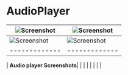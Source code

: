 # AudioPlayer


|![Screenshot](https://github.com/valdio/AudioPlayer/blob/master/Screenshots/Screenshot_2016-08-12-19-31-48.png)|![Screenshot](https://github.com/valdio/AudioPlayer/blob/master/Screenshots/Screenshot_2016-08-12-19-32-09.png)|
| ------------- | ------------- |
|![Screenshot](https://github.com/valdio/AudioPlayer/blob/master/Screenshots/Screenshot_2016-07-30-13-28-42.png)|![Screenshot](https://github.com/valdio/AudioPlayer/blob/master/Screenshots/Screenshot_2016-08-12-19-32-28.png)|
| ------------- | ------------- |


| **Audio player Screenshots**| |
|   |   |
|   |   |
